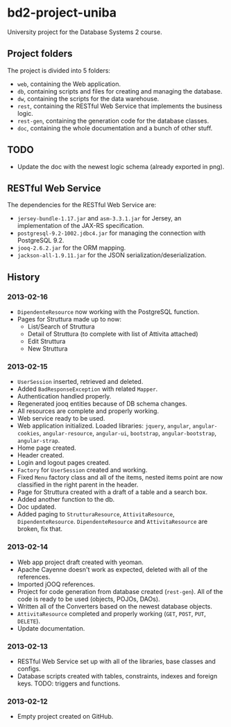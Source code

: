 bd2-project-uniba
=================

University project for the Database Systems 2 course.

## Project folders

The project is divided into 5 folders:

- `web`, containing the Web application.
- `db`, containing scripts and files for creating and managing the database.
- `dw`, containing the scripts for the data warehouse.
- `rest`, containing the RESTful Web Service that implements the business logic.
- `rest-gen`, containing the generation code for the database classes.
- `doc`, containing the whole documentation and a bunch of other stuff.

## TODO

- Update the doc with the newest logic schema (already exported in png).


## RESTful Web Service

The dependencies for the RESTful Web Service are:

- `jersey-bundle-1.17.jar` and `asm-3.3.1.jar` for Jersey, an implementation of the JAX-RS specification.
- `postgresql-9.2-1002.jdbc4.jar` for managing the connection with PostgreSQL 9.2.
- `jooq-2.6.2.jar` for the ORM mapping.
- `jackson-all-1.9.11.jar` for the JSON serialization/deserialization.

## History

### 2013-02-16

- `DipendenteResource` now working with the PostgreSQL function.
- Pages for Struttura made up to now:
	- List/Search of Struttura
	- Detail of Struttura (to complete with list of Attivita attached)
	- Edit Struttura
	- New Struttura

### 2013-02-15

- `UserSession` inserted, retrieved and deleted.
- Added `BadResponseException` with related `Mapper`.
- Authentication handled properly.
- Regenerated jooq entities because of DB schema changes.
- All resources are complete and properly working.
- Web service ready to be used.
- Web application initialized. Loaded libraries: `jquery`, `angular`, `angular-cookies`, `angular-resource`, `angular-ui`, `bootstrap`, `angular-bootstrap`, `angular-strap`.
- Home page created.
- Header created.
- Login and logout pages created.
- `Factory` for `UserSession` created and working.
- Fixed `Menu` factory class and all of the items, nested items point are now classified in the right parent in the header.
- Page for Struttura created with a draft of a table and a search box.
- Added another function to the db.
- Doc updated.
- Added paging to `StrutturaResource`, `AttivitaResource`, `DipendenteResource`. `DipendenteResource` and `AttivitaResource` are broken, fix that.

### 2013-02-14

- Web app project draft created with yeoman.
- Apache Cayenne doesn't work as expected, deleted with all of the references.
- Imported jOOQ references.
- Project for code generation from database created (`rest-gen`). All of the code is ready to be used (objects, POJOs, DAOs).
- Written all of the Converters based on the newest database objects.
- `AttivitaResource` completed and properly working (`GET`, `POST`, `PUT`, `DELETE`).
- Update documentation.

### 2013-02-13

- RESTful Web Service set up with all of the libraries, base classes and configs.
- Database scripts created with tables, constraints, indexes and foreign keys. TODO: triggers and functions.

### 2013-02-12

- Empty project created on GitHub.